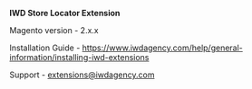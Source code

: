 **IWD Store Locator Extension**

Magento version - 2.x.x

Installation Guide - https://www.iwdagency.com/help/general-information/installing-iwd-extensions

Support - extensions@iwdagency.com